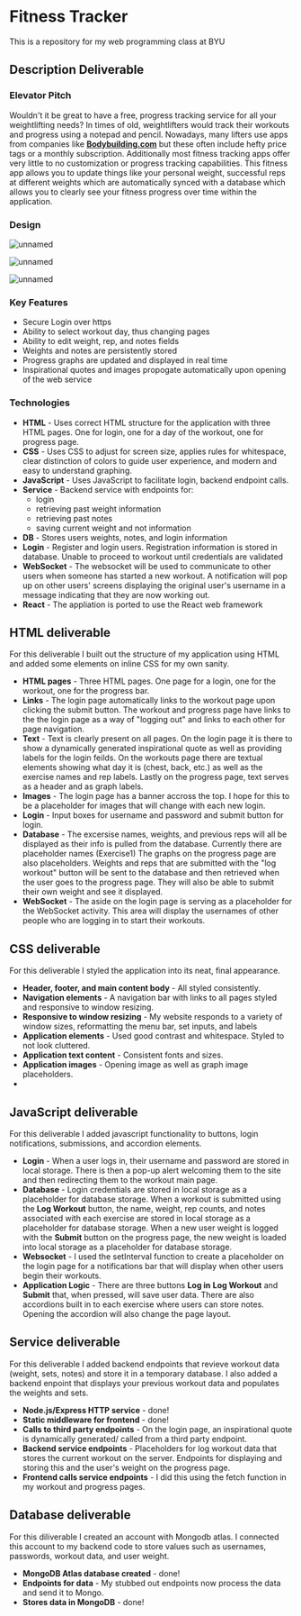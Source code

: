 # Fitness Tracker
 This is a repository for my web programming class at BYU

## Description Deliverable

### Elevator Pitch
 Wouldn't it be great to have a free, progress tracking service for all your weightlifting needs? In times of old, weightlifters would track their workouts and progress using a notepad and pencil. Nowadays, many lifters use apps from companies like **[Bodybuilding.com](https://www.bodybuilding.com/)** but these often include hefty price tags or a monthly subscription. Additionally most fitness tracking apps offer very little to no customization or progress tracking capabilities. This fitness app allows you to update things like your personal weight, successful reps at different weights which are automatically synced with a database which allows you to clearly see your fitness progress over time within the application. 

 ### Design
![unnamed](https://github.com/jrsorensen/cs-260-Fall-2023/assets/100975246/574c566f-60bb-4697-9e7e-a6e355b23ff4)

![unnamed](https://github.com/jrsorensen/cs-260-Fall-2023/assets/100975246/1020765d-d3fb-4aed-884e-c06df5651169)

![unnamed](https://github.com/jrsorensen/cs-260-Fall-2023/assets/100975246/c77c6b58-64cb-4623-af8f-c83b99c9b730)


 ### Key Features
 + Secure Login over https
 + Ability to select workout day, thus changing pages
 + Ability to edit weight, rep, and notes fields
 + Weights and notes are persistently stored
 + Progress graphs are updated and displayed in real time
 + Inspirational quotes and images propogate automatically upon opening of the web service

### Technologies
+ **HTML** - Uses correct HTML structure for the application with three HTML pages. One for login, one for a day of the workout, one for progress page.
+ **CSS** - Uses CSS to adjust for screen size, applies rules for whitespace, clear distinction of colors to guide user experience, and modern and easy to understand graphing.
+ **JavaScript** - Uses JavaScript to facilitate login, backend endpoint calls.
+ **Service** - Backend service with endpoints for:
  + login
  + retrieving past weight information
  + retrieving past notes
  + saving current weight and not information
+ **DB** - Stores users weights, notes, and login information
+ **Login** - Register and login users. Registration information is stored in database. Unable to proceed to workout until credentials are validated
+ **WebSocket** - The websocket will be used to communicate to other users when someone has started a new workout. A notification will pop up on other users' screens displaying the original user's username in a message indicating that they are now working out.
+ **React** - The appliation is ported to use the React web framework

## HTML deliverable

For this deliverable I built out the structure of my application using HTML and added some elements on inline CSS for my own sanity.

- **HTML pages** - Three HTML pages. One page for a login, one for the workout, one for the progress bar.
- **Links** - The login page automatically links to the workout page upon clicking the submit button. The workout and progress page have links to the the login page as a way of "logging out" and links to each other for page navigation.
- **Text** - Text is clearly present on all pages. On the login page it is there to show a dynamically generated inspirational quote as well as providing labels for the login feilds. On the workouts page there are textual elements showing what day it is (chest, back, etc.) as well as the exercise names and rep labels. Lastly on the progress page, text serves as a header and as graph labels.
- **Images** - The login page has a banner accross the top. I hope for this to be a placeholder for images that will change with each new login.
- **Login** - Input boxes for username and password and submit button for login.
- **Database** - The excersise names, weights, and previous reps will all be displayed as their info is pulled from the database. Currently there are placeholder names (Exercise1) The graphs on the progress page are also placeholders. Weights and reps that are submitted with the "log workout" button will be sent to the database and then retrieved when the user goes to the progress page. They will also be able to submit their own weight and see it displayed.
- **WebSocket** - The aside on the login page is serving as a placeholder for the WebSocket activity. This area will display the usernames of other people who are logging in to start their workouts.

## CSS deliverable

For this deliverable I styled the application into its neat, final appearance.

- **Header, footer, and main content body** - All styled consistently.
- **Navigation elements** - A navigation bar with links to all pages styled and responsive to window resizing.
- **Responsive to window resizing** - My website responds to a variety of window sizes, reformatting the menu bar, set inputs, and labels
- **Application elements** - Used good contrast and whitespace. Styled to not look cluttered.
- **Application text content** - Consistent fonts and sizes.
- **Application images** - Opening image as well as graph image placeholders.
- 

## JavaScript deliverable

For this deliverable I added javascript functionality to buttons, login notifications, submissions, and accordion elements.

- **Login** - When a user logs in, their username and password are stored in local storage. There is then a pop-up alert welcoming them to the site and then redirecting them to the workout main page.
- **Database** - Login credentials are stored in local storage as a placeholder for database storage. When a workout is submitted using the **Log Workout** button, the name, weight, rep counts, and notes associated with each exercise are stored in local storage as a placeholder for database storage. When a new user weight is logged with the **Submit** button on the progress page, the new weight is loaded into local storage as a placeholder for database storage.
- **Websocket** - I used the setInterval function to create a placeholder on the login page for a notifications bar that will display when other users begin their workouts.
- **Application Logic** - There are three buttons **Log in** **Log Workout** and **Submit** that, when pressed, will save user data. There are also accordions built in to each exercise where users can store notes. Opening the accordion will also change the page layout.


## Service deliverable

For this deliverable I added backend endpoints that revieve workout data (weight, sets, notes) and store it in a temporary database. I also added a backend enpoint that displays your previous workout data and populates the weights and sets.

- **Node.js/Express HTTP service** - done!
- **Static middleware for frontend** - done!
- **Calls to third party endpoints** - On the login page, an inspirational quote is dynamically generated/ called from a third party endpoint.
- **Backend service endpoints** - Placeholders for log workout data that stores the current workout on the server. Endpoints for displaying and storing this and the user's weight on the progress page.
- **Frontend calls service endpoints** - I did this using the fetch function in my workout and progress pages.

## Database deliverable

For this diliverable I created an account with Mongodb atlas. I connected this account to my backend code to store values such as usernames, passwords, workout data, and user weight. 

- **MongoDB Atlas database created** - done!
- **Endpoints for data** - My stubbed out endpoints now process the data and send it to Mongo.
- **Stores data in MongoDB** - done!
